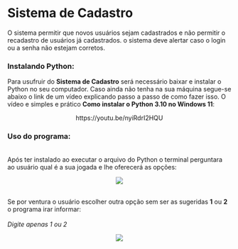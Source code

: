 # Sistema de Cadastro
O sistema permitir que novos usuários sejam cadastrados e não permitir o recadastro de usuários já cadastrados. o sistema deve alertar caso o login ou a senha não estejam corretos.

### Instalando Python:
Para usufruir do **Sistema de Cadastro** será necessário baixar e instalar o Python no seu computador. Caso ainda não tenha na sua máquina segue-se abaixo o link de um vídeo explicando passo a passo de como fazer isso. O vídeo e simples e prático **Como instalar o Python 3.10 no Windows 11**:

<div align="center">
  https://youtu.be/nyiRdrI2HQU
</div>

### Uso do programa:
<br>Após ter instalado ao executar o arquivo do Python o terminal perguntara ao usuário qual é a sua jogada e lhe oferecerá as opções: </br>
<div align="center">
<img src="https://user-images.githubusercontent.com/126103951/230150017-df01199a-95b3-4008-89dc-e6b9de431a9b.png"/>
</div>

<br> Se por ventura o usuário escolher outra opção sem ser as sugeridas **1** ou **2** o programa irar informar:</br>
<br> *Digite apenas 1 ou 2* </br>

<div align="center">
<img src="https://user-images.githubusercontent.com/126103951/230152158-93358780-f650-4060-8692-98fb0818c94f.png"/>
</div>
